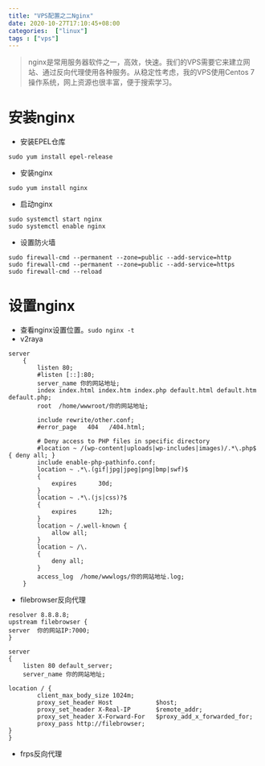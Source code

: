 ```yaml
---
title: "VPS配置之二Nginx"
date: 2020-10-27T17:10:45+08:00
categories:  ["linux"]
tags : ["vps"]
---
```

>nginx是常用服务器软件之一，高效，快速。我们的VPS需要它来建立网站、通过反向代理使用各种服务。从稳定性考虑，我的VPS使用Centos 7操作系统，网上资源也很丰富，便于搜索学习。

# 安装nginx
* 安装EPEL仓库
```
sudo yum install epel-release
```
* 安装nginx
```
sudo yum install nginx
```
* 启动nginx
```
sudo systemctl start nginx
sudo systemctl enable nginx
```
* 设置防火墙
```
sudo firewall-cmd --permanent --zone=public --add-service=http 
sudo firewall-cmd --permanent --zone=public --add-service=https
sudo firewall-cmd --reload
```
# 设置nginx
* 查看nginx设置位置。`sudo nginx -t`
* v2raya
```
server
    {
        listen 80;
        #listen [::]:80;
        server_name 你的网站地址;
        index index.html index.htm index.php default.html default.htm default.php;
        root  /home/wwwroot/你的网站地址;

        include rewrite/other.conf;
        #error_page   404   /404.html;

        # Deny access to PHP files in specific directory
        #location ~ /(wp-content|uploads|wp-includes|images)/.*\.php$ { deny all; }
        include enable-php-pathinfo.conf;
        location ~ .*\.(gif|jpg|jpeg|png|bmp|swf)$
        {
            expires      30d;
        }
        location ~ .*\.(js|css)?$
        {
            expires      12h;
        }
        location ~ /.well-known {
            allow all;
        }
        location ~ /\.
        {
            deny all;
        }
        access_log  /home/wwwlogs/你的网站地址.log;
    }

```
* filebrowser反向代理
```
resolver 8.8.8.8;
upstream filebrowser {
server  你的网站IP:7000;
}

server
{
    listen 80 default_server;
    server_name 你的网站地址;

location / {
        client_max_body_size 1024m;
        proxy_set_header Host            $host;
        proxy_set_header X-Real-IP       $remote_addr;
        proxy_set_header X-Forward-For   $proxy_add_x_forwarded_for;
        proxy_pass http://filebrowser;
}
}
```
* frps反向代理
```

```
